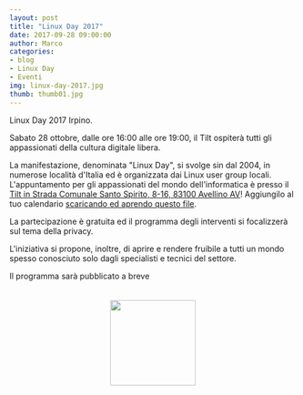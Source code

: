 ```yaml
---
layout: post
title: "Linux Day 2017"
date: 2017-09-28 09:00:00
author: Marco
categories:
- blog
- Linux Day
- Eventi
img: linux-day-2017.jpg
thumb: thumb01.jpg
---
```


Linux Day 2017 Irpino.

Sabato 28 ottobre, dalle ore 16:00 alle ore 19:00, il Tilt ospiterà tutti gli appassionati della cultura digitale libera.
<!--more-->
La manifestazione, denominata "Linux Day", si svolge sin dal 2004, in numerose località d'Italia ed è organizzata
dai Linux user group locali.
L'appuntamento per gli appassionati del mondo dell'informatica è presso il [Tilt in Strada Comunale Santo Spirito, 8-16, 83100 Avellino AV](https://goo.gl/maps/C3EJep8L52k)! Aggiungilo al tuo calendario [scaricando ed aprendo questo file](webcal://irlug.it/assets/other/linuxday2017avellino.ics).

La partecipazione è gratuita ed il programma degli interventi si focalizzerà sul tema della privacy.

L'iniziativa si propone, inoltre, di aprire e rendere fruibile a tutti un mondo spesso conosciuto solo dagli specialisti e tecnici del settore.

Il programma sarà pubblicato a breve

<div style="display: flex; align-items: center; justify-content: center; padding: 20px 0;">
    <img src="{{ "/assets/img/linuxday-logo.svg" | prepend: site.baseurl }}" width="150" />
</div>